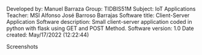 Developed by: Manuel Barraza
Group: TIDBIS51M
Subject: IoT Applications
Teacher: MSI Alfonso José Barroso Barrajas
Software title: Client-Server Application
Software description: Small client-server application coded in python with flask using GET and POST Method.
Software version: 1.0
Date created: May/17/2022 (12:22:44)

Screenshots


